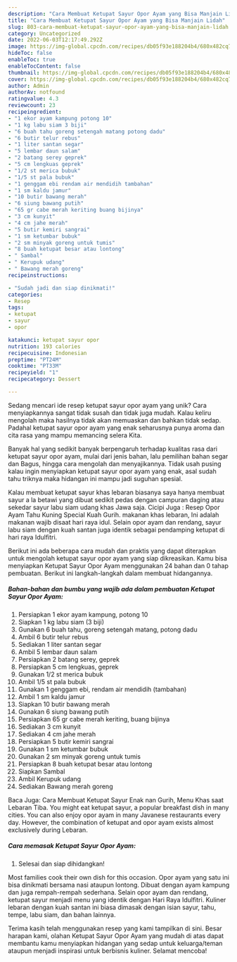 ```yaml
---
description: "Cara Membuat Ketupat Sayur Opor Ayam yang Bisa Manjain Lidah"
title: "Cara Membuat Ketupat Sayur Opor Ayam yang Bisa Manjain Lidah"
slug: 803-cara-membuat-ketupat-sayur-opor-ayam-yang-bisa-manjain-lidah
category: Uncategorized
date: 2022-06-03T12:17:49.292Z
image: https://img-global.cpcdn.com/recipes/db05f93e188204b4/680x482cq70/ketupat-sayur-opor-ayam-foto-resep-utama.jpg
hideToc: false
enableToc: true
enableTocContent: false
thumbnail: https://img-global.cpcdn.com/recipes/db05f93e188204b4/680x482cq70/ketupat-sayur-opor-ayam-foto-resep-utama.jpg
cover: https://img-global.cpcdn.com/recipes/db05f93e188204b4/680x482cq70/ketupat-sayur-opor-ayam-foto-resep-utama.jpg
author: Admin
authorAv: notfound
ratingvalue: 4.3
reviewcount: 23
recipeingredient:
- "1 ekor ayam kampung potong 10"
- "1 kg labu siam 3 biji"
- "6 buah tahu goreng setengah matang potong dadu"
- "6 butir telur rebus"
- "1 liter santan segar"
- "5 lembar daun salam"
- "2 batang serey geprek"
- "5 cm lengkuas geprek"
- "1/2 st merica bubuk"
- "1/5 st pala bubuk"
- "1 genggam ebi rendam air mendidih tambahan"
- "1 sm kaldu jamur"
- "10 butir bawang merah"
- "6 siung bawang putih"
- "65 gr cabe merah keriting buang bijinya"
- "3 cm kunyit"
- "4 cm jahe merah"
- "5 butir kemiri sangrai"
- "1 sm ketumbar bubuk"
- "2 sm minyak goreng untuk tumis"
- "8 buah ketupat besar atau lontong"
- " Sambal"
- " Kerupuk udang"
- " Bawang merah goreng"
recipeinstructions:

- "Sudah jadi dan siap dinikmati!"
categories:
- Resep
tags:
- ketupat
- sayur
- opor

katakunci: ketupat sayur opor 
nutrition: 193 calories
recipecuisine: Indonesian
preptime: "PT24M"
cooktime: "PT33M"
recipeyield: "1"
recipecategory: Dessert

---
```





Sedang mencari ide resep ketupat sayur opor ayam yang unik? Cara menyiapkannya sangat tidak susah dan tidak juga mudah. Kalau keliru mengolah maka hasilnya tidak akan memuaskan dan bahkan tidak sedap. Padahal ketupat sayur opor ayam yang enak seharusnya punya aroma dan cita rasa yang mampu memancing selera Kita.





Banyak hal yang sedikit banyak berpengaruh terhadap kualitas rasa dari ketupat sayur opor ayam, mulai dari jenis bahan, lalu pemilihan bahan segar dan Bagus, hingga cara mengolah dan menyajikannya. Tidak usah pusing kalau ingin menyiapkan ketupat sayur opor ayam yang enak,      asal sudah tahu triknya maka hidangan ini mampu jadi suguhan spesial.














Kalau membuat ketupat sayur khas lebaran biasanya saya hanya membuat sayur a la betawi yang dibuat sedikit pedas dengan campuran daging atau sekedar sayur labu siam udang khas Jawa saja. Cicipi Juga : Resep Opor Ayam Tahu Kuning Special Kuah Gurih. makanan khas lebaran, Ini adalah makanan wajib disaat hari raya idul. Selain opor ayam dan rendang, sayur labu siam dengan kuah santan juga identik sebagai pendamping ketupat di hari raya Idulfitri.






Berikut ini ada beberapa cara mudah dan praktis yang dapat diterapkan untuk mengolah ketupat sayur opor ayam yang siap dikreasikan. Kamu bisa menyiapkan Ketupat Sayur Opor Ayam menggunakan 24 bahan dan 0 tahap pembuatan. Berikut ini langkah-langkah dalam membuat hidangannya.

<!--inarticleads1-->

##### Bahan-bahan dan bumbu yang wajib ada dalam pembuatan Ketupat Sayur Opor Ayam:

1. Persiapkan 1 ekor ayam kampung, potong 10
1. Siapkan 1 kg labu siam (3 biji)
1. Gunakan 6 buah tahu, goreng setengah matang, potong dadu
1. Ambil 6 butir telur rebus
1. Sediakan 1 liter santan segar
1. Ambil 5 lembar daun salam
1. Persiapkan 2 batang serey, geprek
1. Persiapkan 5 cm lengkuas, geprek
1. Gunakan 1/2 st merica bubuk
1. Ambil 1/5 st pala bubuk
1. Gunakan 1 genggam ebi, rendam air mendidih (tambahan)
1. Ambil 1 sm kaldu jamur
1. Siapkan 10 butir bawang merah
1. Gunakan 6 siung bawang putih
1. Persiapkan 65 gr cabe merah keriting, buang bijinya
1. Sediakan 3 cm kunyit
1. Sediakan 4 cm jahe merah
1. Persiapkan 5 butir kemiri sangrai
1. Gunakan 1 sm ketumbar bubuk
1. Gunakan 2 sm minyak goreng untuk tumis
1. Persiapkan 8 buah ketupat besar atau lontong
1. Siapkan  Sambal
1. Ambil  Kerupuk udang
1. Sediakan  Bawang merah goreng


Baca Juga: Cara Membuat Ketupat Sayur Enak nan Gurih, Menu Khas saat Lebaran Tiba. You might eat ketupat sayur, a popular breakfast dish in many cities. You can also enjoy opor ayam in many Javanese restaurants every day. However, the combination of ketupat and opor ayam exists almost exclusively during Lebaran. 

<!--inarticleads2-->

##### Cara memasak Ketupat Sayur Opor Ayam:


1. Selesai dan siap dihidangkan!

Most families cook their own dish for this occasion. Opor ayam yang satu ini bisa dinikmati bersama nasi ataupun lontong. Dibuat dengan ayam kampung dan juga rempah-rempah sederhana. Selain opor ayam dan rendang, ketupat sayur menjadi menu yang identik dengan Hari Raya Idulfitri. Kuliner lebaran dengan kuah santan ini biasa dimasak dengan isian sayur, tahu, tempe, labu siam, dan bahan lainnya. 

Terima kasih telah menggunakan resep yang kami tampilkan di sini. Besar harapan kami, olahan Ketupat Sayur Opor Ayam yang mudah di atas dapat membantu kamu menyiapkan hidangan yang sedap untuk keluarga/teman ataupun menjadi inspirasi untuk berbisnis kuliner. Selamat mencoba!
